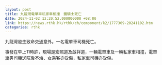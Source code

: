```yaml
---
layout: post
title: 九龍灣電單車私家車相撞　鐵騎士死亡
date: 2024-11-02 12:20:52.000000000 +08:00
link: https://news.rthk.hk/rthk/ch/component/k2/1777309-20241102.htm
categories: rthk
---
```


九龍灣發生致命交通意外，一名電單車司機死亡。

事發在早上11時許，現場是宏照道及啟祥道，一輛電單車及一輛私家車相撞，電單車男司機送院後不治、女乘客亦受傷，私家車司機亦受傷。
